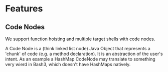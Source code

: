 # Features

## Code Nodes

We support function hoisting and multiple target shells with code nodes.

A Code Node is a (think linked list node) Java Object that represents a 'chunk' of code (e.g. a method declaration).
It is an abstraction of the user's intent.  As an example a HashMap CodeNode may translate to something very wierd in Bash3, which doesn't have HashMaps natively.